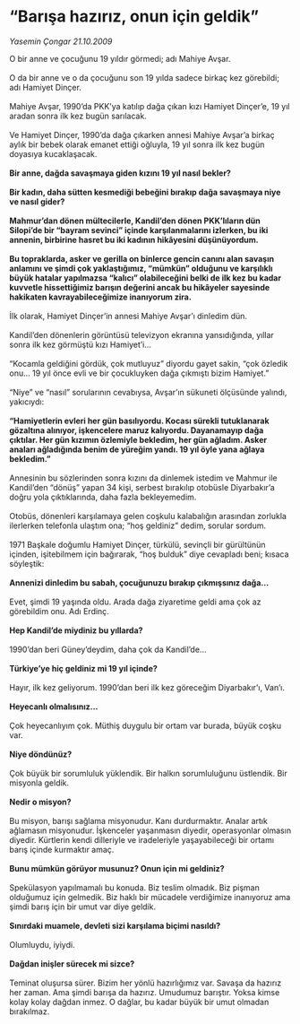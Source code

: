 # “Barışa hazırız, onun için geldik”

*Yasemin Çongar 21.10.2009*

<div class="taraf_structure_2col_1zq">
<div class="margen_n">



 <p>O bir anne ve çocuğunu 19 yıldır görmedi; adı Mahiye Avşar. <br/><br/>O da bir anne ve o da çocuğunu son 19 yılda sadece birkaç kez görebildi; adı Hamiyet Dinçer.<br/><br/>Mahiye Avşar, 1990’da PKK’ya katılıp dağa çıkan kızı Hamiyet Dinçer’e, 19 yıl aradan sonra ilk kez bugün sarılacak. <br/><br/>Ve Hamiyet Dinçer, 1990’da dağa çıkarken annesi Mahiye Avşar’a birkaç aylık bir bebek olarak emanet ettiği oğluyla, 19 yıl sonra ilk kez bugün doyasıya kucaklaşacak.<b> <br/><br/>Bir anne, dağda savaşmaya giden kızını 19 yıl nasıl bekler? <br/><br/>Bir kadın, daha sütten kesmediği bebeğini bırakıp dağa savaşmaya niye ve nasıl gider? <br/><br/>Mahmur’dan dönen mültecilerle, Kandil’den dönen PKK’lıların dün Silopi’de bir “bayram sevinci” içinde karşılanmalarını izlerken, bu iki annenin, birbirine hasret bu iki kadının hikâyesini düşünüyordum. <br/><br/>Bu topraklarda, asker ve gerilla on binlerce gencin canını alan savaşın anlamını ve şimdi çok yaklaştığımız, “mümkün” olduğunu ve karşılıklı büyük hatalar yapılmazsa “kalıcı” olabileceğini belki de ilk kez bu kadar kuvvetle hissettiğimiz barışın değerini ancak bu hikâyeler sayesinde hakikaten kavrayabileceğimize inanıyorum zira.</b> <br/><br/>İlk olarak, Hamiyet Dinçer’in annesi Mahiye Avşar’ı dinledim dün. <br/><br/>Kandil’den dönenlerin görüntüsü televizyon ekranına yansıdığında, yıllar sonra ilk kez görmüştü kızı Hamiyet’i... <br/><br/>“Kocamla geldiğini gördük, çok mutluyuz” diyordu gayet sakin, “çok özledik onu... 19 yıl önce evli ve bir çocukluyken dağa çıkmıştı bizim Hamiyet.” <br/><br/>“Niye” ve “nasıl” sorularının cevabıysa, Avşar’ın sükuneti ölçüsünde yalındı, yakıcıydı:<b> <br/><br/>“Hamiyetlerin evleri her gün basılıyordu. Kocası sürekli tutuklanarak gözaltına alınıyor, işkencelere maruz kalıyordu. Dayanamayıp dağa çıktılar. Her gün kızımın özlemiyle bekledim, her gün ağladım. Asker anaları ağladığında benim de yüreğim yandı. 19 yıl öyle yana ağlaya bekledim.”</b> <br/><br/>Annesinin bu sözlerinden sonra kızını da dinlemek istedim ve Mahmur ile Kandil’den “dönüş” yapan 34 kişi, serbest bırakılıp otobüsle Diyarbakır’a doğru yola çıktıklarında, daha fazla bekleyemedim. <br/><br/>Otobüs, dönenleri karşılamaya gelen coşkulu kalabalığın arasından zorlukla ilerlerken telefonla ulaştım ona; “hoş geldiniz” dedim, sorular sordum. <br/><br/>1971 Başkale doğumlu Hamiyet Dinçer, türkülü, sevinçli bir gürültünün içinden, işitebilmem için bağırarak, “hoş bulduk” diye cevapladı beni; kısaca söyleştik: <b><br/><br/>Annenizi dinledim bu sabah, çocuğunuzu bırakıp çıkmışsınız dağa...</b> <br/><br/>Evet, şimdi 19 yaşında oldu. Arada dağa ziyaretime geldi ama çok az görebildim onu. Adı Erdinç.<b> <br/><br/>Hep Kandil’de miydiniz bu yıllarda?</b> <br/><br/>1990’dan beri Güney’deydim, daha çok da Kandil’de...<b> <br/><br/>Türkiye’ye hiç geldiniz mi 19 yıl içinde?</b> <br/><br/>Hayır, ilk kez geliyorum. 1990’dan beri ilk kez göreceğim Diyarbakır’ı, Van’ı.<b> <br/><br/>Heyecanlı olmalısınız...</b> <br/><br/>Çok heyecanlıyım çok. Müthiş duygulu bir ortam var burada, büyük coşku var. <b><br/><br/>Niye döndünüz?</b> <br/><br/>Çok büyük bir sorumluluk yüklendik. Bir halkın sorumluluğunu üstlendik. Bir misyonla geldik.<b> <br/><br/>Nedir o misyon?</b> <br/><br/>Bu misyon, barışı sağlama misyonudur. Kanı durdurmaktır. Analar artık ağlamasın misyonudur. İşkenceler yaşanmasın diyedir, operasyonlar olmasın diyedir. Kürtlerin kendi dilleriyle ve iradeleriyle yaşayabileceği bir ortamı barış içinde kurmaktır amaç.<b> <br/><br/>Bunu mümkün görüyor musunuz? Onun için mi geldiniz?</b> <br/><br/>Spekülasyon yapılmamalı bu konuda. Biz teslim olmadık. Biz pişman olduğumuz için gelmedik. Biz haklı bir mücadele verdiğimize inanıyoruz ama şimdi barış için bir umut var diye geldik.<b> <br/><br/>Sınırdaki muamele, devleti sizi karşılama biçimi nasıldı?</b> <br/><br/>Olumluydu, iyiydi.<b> <br/><br/>Dağdan inişler sürecek mi sizce?</b> <br/><br/>Teminat oluşursa sürer. Bizim her yönlü hazırlığımız var. Savaşa da hazırız her zaman. Ama şimdi barışa da hazırız. Umudumuz barıştır. Yoksa kimse kolay kolay dağdan inmez. O dağlar, bu kadar büyük bir umut olmadan bırakılmaz.</p>
<br/>
<br/>
<br/>



<br/>


<div id="taraf_not">
</div>

</div>


</div>
